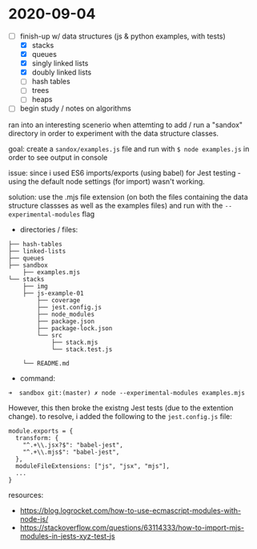 # 2020-09-04

- [ ] finish-up w/ data structures (js & python examples, with tests)
  - [x] stacks
  - [x] queues
  - [x] singly linked lists
  - [x] doubly linked lists
  - [ ] hash tables
  - [ ] trees
  - [ ] heaps
- [ ] begin study / notes on algorithms

ran into an interesting scenerio when attemting to add / run a "sandox" directory in order to experiment with the data structure classes.

goal: create a `sandox/examples.js` file and run with `$ node examples.js` in order to see output in console

issue: since i used ES6 imports/exports (using babel) for Jest testing - using the default node settings (for import) wasn't working.

solution: use the .mjs file extension (on both the files containing the data structure classses as well as the examples files) and run with the `--experimental-modules` flag

- directories / files:

```
├── hash-tables
├── linked-lists
├── queues
├── sandbox
    ├── examples.mjs
└── stacks
    ├── img
    ├── js-example-01
        ├── coverage
        ├── jest.config.js
        ├── node_modules
        ├── package.json
        ├── package-lock.json
        └── src
            ├── stack.mjs
            └── stack.test.js

    └── README.md
```

- command:

```
➜  sandbox git:(master) ✗ node --experimental-modules examples.mjs
```

However, this then broke the existng Jest tests (due to the extention change). to resolve, i added the following to the `jest.config.js` file:

```
module.exports = {
  transform: {
    "^.+\\.jsx?$": "babel-jest",
    "^.+\\.mjs$": "babel-jest",
  },
  moduleFileExtensions: ["js", "jsx", "mjs"],
  ...
}
```

resources:

- https://blog.logrocket.com/how-to-use-ecmascript-modules-with-node-js/
- https://stackoverflow.com/questions/63114333/how-to-import-mjs-modules-in-jests-xyz-test-js
